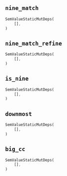 ## `nine_match`

```rust
SemValueStaticMutDeps(
    [],
)
```

## `nine_match_refine`

```rust
SemValueStaticMutDeps(
    [],
)
```

## `is_nine`

```rust
SemValueStaticMutDeps(
    [],
)
```

## `downmost`

```rust
SemValueStaticMutDeps(
    [],
)
```

## `big_cc`

```rust
SemValueStaticMutDeps(
    [],
)
```
